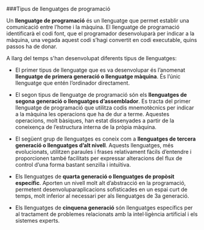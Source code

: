 ###Tipus de llenguatges de programació

Un __llenguatge de programació__ és un llenguatge que permet establir una
comunicació entre l’home i la màquina. El llenguatge de programació
identificarà el codi font, que el programador desenvoluparà per indicar a la
màquina, una vegada aquest codi s’hagi convertit en codi executable, quins
passos ha de donar.

A llarg del temps s'han desenvolupat diferents tipus de llenguatges: 

* El primer tipus de llenguatge que es va desenvolupar és l’anomenat
__llenguatge de primera generació o llenguatge màquina__. És l’únic
llenguatge que entén l’ordinador directament.

* El segon tipus de llenguatge de programació són els __llenguatges de segona__
__generació o llenguatges d’assemblador__. Es tracta del primer llenguatge de
programació que utilitza codis mnemotècnics per indicar a la màquina les
operacions que ha de dur a terme. Aquestes operacions, molt bàsiques, han
estat dissenyades a partir de la coneixença de l’estructura interna de la 
pròpia màquina.

* El següent grup de llenguatges es coneix com a __llenguatges de tercera__
__generació o llenguatges d’alt nivell__. Aquests llenguatges, més
evolucionats, utilitzen paraules i frases relativament fàcils d’entendre i
proporcionen també facilitats per expressar alteracions del flux de control
d’una forma bastant senzilla i intuïtiva.

* Els llenguatges de __quarta generació o llenguatges de propòsit específic__.
Aporten un nivell molt alt d’abstracció en la programació, permetent 
desenvoluparaplicacions sofisticades en un espai curt de temps, molt inferior
al necessari per als llenguatges de 3a generació.

* Els llenguatges de __cinquena generació__ són llenguatges específics per al
tractament de problemes relacionats amb la intel·ligència artificial i els
sistemes experts.
